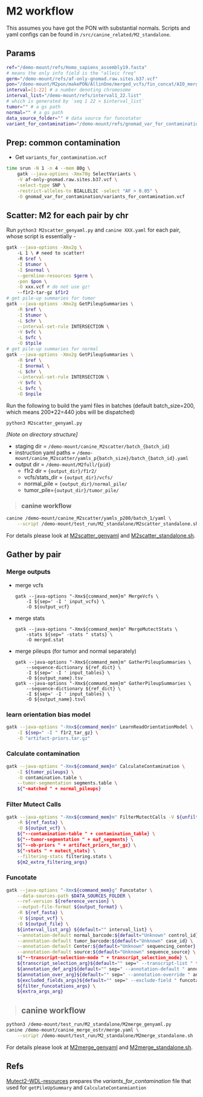 # M2 workflow

This assumes you have got the PON with substantial normals. Scripts and yaml configs can be found in `/src/canine_related/M2_standalone`.

## Params

```bash
ref="/demo-mount/refs/Homo_sapiens_assembly19.fasta"
# means the only info field is the "alleic freq"
germ="/demo-mount/refs/af-only-gnomad.raw.sites.b37.vcf" 
pon="/demo-mount/M2pon/makePON/AllinOne/merged_vcfs/fin_concat/AIO_merged_PON.vcf"
interval=[1-22] # a number denoting chromosome
interval_list="/demo-mount/refs/interval1_22.list"
# which is generated by `seq 1 22 > $interval_list`
tumor="" # a gs path
normal="" # a gs path
data_source_folder="" # data source for funcotator
variant_for_contamination="/demo-mount/refs/gnomad_var_for_contamination/variants_for_contamination.vcf"
```

## Prep: common contamination

- Get `variants_for_contamination.vcf`

```bash
time srun -N 1 -n 4 --mem 80g \
	gatk --java-options -Xmx70g SelectVariants \
	-V af-only-gnomad.raw.sites.b37.vcf \
	-select-type SNP \
	-restrict-alleles-to BIALLELIC -select "AF > 0.05" \
	-O gnomad_var_for_contamination/variants_for_contamination.vcf
```

## Scatter: M2 for each pair by chr

Run `python3 M2scatter_genyaml.py` and `canine XXX.yaml` for each pair, whose script is essentially - 

```bash
gatk --java-options -Xmx2g \ 
	-L 1 \ # need to scatter!
	-R $ref \
	-I $tumor \
	-I $normal \
	--germline-resources $germ \
	-pon $pon \
	-O xxx.vcf # do not use gz!
	--f1r2-tar-gz $f1r2
# get pile-up summaries for tumor
gatk --java-options -Xmx2g GetPileupSummaries \
	-R $ref \
	-I $tumor \
	-L $chr \
	--interval-set-rule INTERSECTION \
	-V $vfc \
	-L $vfc \
	-O $tpile
# get pile-up summaries for normal
gatk --java-options -Xmx2g GetPileupSummaries \
	-R $ref \
	-I $normal \
	-L $chr \
	--interval-set-rule INTERSECTION \
	-V $vfc \
	-L $vfc \
	-O $npile
```

Run the following to build the yaml files in batches (default batch_size=200, which means 200*22=440 jobs will be dispatched)  

```
python3 M2scatter_genyaml.py
```

*[Note on directory structure]*

* staging dir = `/demo-mount/canine_M2scatter/batch_{batch_id}`
* instruction yaml paths = `/demo-mount/canine_M2scatter/yamls_p{batch_size}/batch_{batch_id}.yaml`
* output dir = `/demo-mount/M2full/{pid}`
  * f1r2 dir = `{output_dir}/f1r2/`
  * vcfs/stats_dir = `{output_dir}/vcfs/`
  * normal_pile = `{output_dir}/normal_pile/`
  * tumor_pile=`{output_dir}/tumor_pile/`

>  ### canine workflow

```bash
canine /demo-mount/canine_M2scatter/yamls_p200/batch_1/yaml \
	--script /demo-mount/test_run/M2_standalone/M2scatter_standalone.sh
```

For details please look at [M2scatter_genyaml](src/canine_related/M2_standalone/M2scatter_genyaml.py) and [M2scatter_standalone.sh](src/canine_related/M2_standalone/M2scatter_standalone.sh).

## Gather by pair

### Merge outputs

* merge vcfs

  ```
  gatk --java-options "-Xmx${command_mem}m" MergeVcfs \
      -I ${sep=' -I ' input_vcfs} \
      -O ${output_vcf}
  ```

* merge stats

  ```
  gatk --java-options "-Xmx${command_mem}m" MergeMutectStats \
      -stats ${sep=" -stats " stats} \
      -O merged.stat
  ```

* merge pileups (for tumor and normal separately)

  ```
  gatk --java-options "-Xmx${command_mem}m" GatherPileupSummaries \
      --sequence-dictionary ${ref_dict} \
      -I ${sep=' -I ' input_tables} \
      -O ${output_name}.tsv
  gatk --java-options "-Xmx${command_mem}m" GatherPileupSummaries \
      --sequence-dictionary ${ref_dict} \
      -I ${sep=' -I ' input_tables} \
      -O ${output_name}.tsvl
  ```

### learn orientation bias model

```bash
gatk --java-options "-Xmx${command_mem}m" LearnReadOrientationModel \
    -I ${sep=" -I " f1r2_tar_gz} \
    -O "artifact-priors.tar.gz"
```

### Calculate contamination

```bash
gatk --java-options "-Xmx${command_mem}m" CalculateContamination \
    -I ${tumor_pileups} \
    -O contamination.table \
    --tumor-segmentation segments.table \
    ${"-matched " + normal_pileups}
```

### Filter Mutect Calls

```bash
gatk --java-options "-Xmx${command_mem}m" FilterMutectCalls -V ${unfiltered_vcf} \
    -R ${ref_fasta} \
    -O ${output_vcf} \
    ${"--contamination-table " + contamination_table} \
    ${"--tumor-segmentation " + maf_segments} \
    ${"--ob-priors " + artifact_priors_tar_gz} \
    ${"-stats " + mutect_stats} \
    --filtering-stats filtering.stats \
    ${m2_extra_filtering_args}
```

### Funcotate

```bash
gatk --java-options "-Xmx${command_mem}g" Funcotator \
    --data-sources-path $DATA_SOURCES_FOLDER \
    --ref-version ${reference_version} \
    --output-file-format ${output_format} \
    -R ${ref_fasta} \
    -V ${input_vcf} \
    -O ${output_file} \
    ${interval_list_arg} ${default="" interval_list} \
    --annotation-default normal_barcode:${default="Unknown" control_id} \
    --annotation-default tumor_barcode:${default="Unknown" case_id} \
    --annotation-default Center:${default="Unknown" sequencing_center} \
    --annotation-default source:${default="Unknown" sequence_source} \
	${"--transcript-selection-mode " + transcript_selection_mode} \
	${transcript_selection_arg}${default="" sep=" --transcript-list " transcript_selection_list} \
	${annotation_def_arg}${default="" sep=" --annotation-default " annotation_defaults} \
	${annotation_over_arg}${default="" sep=" --annotation-override " annotation_overrides} \
	${excluded_fields_args}${default="" sep=" --exclude-field " funcotator_excluded_fields} \
	${filter_funcotations_args} \
	${extra_args_arg}
```

> ## canine workflow

```bash
python3 /demo-mount/test_run/M2_standalone/M2merge_genyaml.py
canine /demo-mount/canine_merge_ostr/merge.yaml \
	--script /demo-mount/test_run/M2_standalone/M2merge_standalone.sh
```

For details please look at [M2merge_genyaml](src/canine_related/M2_standalone/M2merge_genyaml.py) and [M2merge_standalone.sh](src/canine_related/M2_standalone/M2merge_standalone.sh).

## Refs

[Mutect2-WDL-resources](https://github.com/broadinstitute/gatk/blob/master/scripts/mutect2_wdl/mutect_resources.wdl) prepares the *variants_for_contamination* file that used for `getPileUpSummary` and `CalculateContanmiantion`

